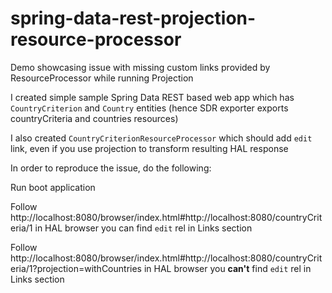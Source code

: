 # spring-data-rest-projection-resource-processor
Demo showcasing issue with missing custom links provided by ResourceProcessor while running Projection

I created simple sample Spring Data REST based web app which has `CountryCriterion` and `Country` entities (hence SDR exporter exports countryCriteria and countries resources)

I also created `CountryCriterionResourceProcessor` which should add `edit` link, even if you use projection to transform resulting HAL response 

In order to reproduce the issue, do the following:

Run boot application

Follow http://localhost:8080/browser/index.html#http://localhost:8080/countryCriteria/1
in HAL browser you can find `edit` rel in Links section

Follow http://localhost:8080/browser/index.html#http://localhost:8080/countryCriteria/1?projection=withCountries
in HAL browser you **can't** find `edit` rel in Links section
